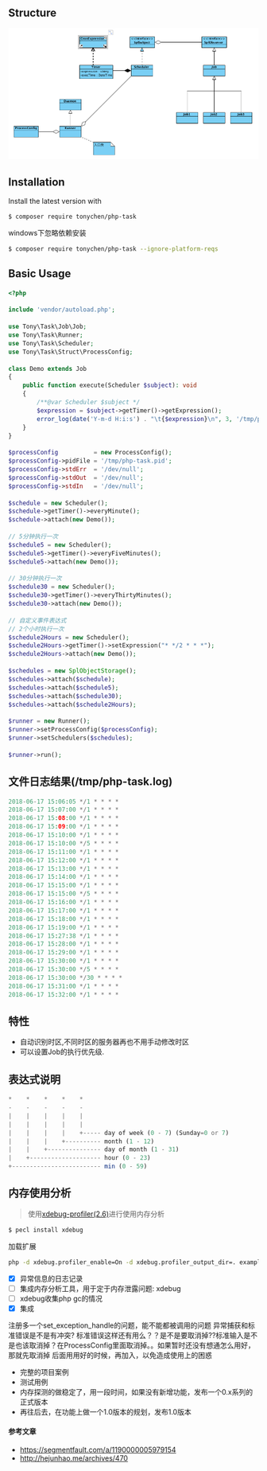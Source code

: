 ## Structure
![uml](media/uml.png)

## Installation
Install the latest version with

```bash
$ composer require tonychen/php-task
```
windows下忽略依赖安装
```bash
$ composer require tonychen/php-task --ignore-platform-reqs
```

## Basic Usage
```php
<?php

include 'vendor/autoload.php';

use Tony\Task\Job\Job;
use Tony\Task\Runner;
use Tony\Task\Scheduler;
use Tony\Task\Struct\ProcessConfig;

class Demo extends Job
{
    public function execute(Scheduler $subject): void
    {
        /**@var Scheduler $subject */
        $expression = $subject->getTimer()->getExpression();
        error_log(date('Y-m-d H:i:s') . "\t{$expression}\n", 3, '/tmp/php-task.log');
    }
}

$processConfig          = new ProcessConfig();
$processConfig->pidFile = '/tmp/php-task.pid';
$processConfig->stdErr  = '/dev/null';
$processConfig->stdOut  = '/dev/null';
$processConfig->stdIn   = '/dev/null';

$schedule = new Scheduler();
$schedule->getTimer()->everyMinute();
$schedule->attach(new Demo());

// 5分钟执行一次
$schedule5 = new Scheduler();
$schedule5->getTimer()->everyFiveMinutes();
$schedule5->attach(new Demo());

// 30分钟执行一次
$schedule30 = new Scheduler();
$schedule30->getTimer()->everyThirtyMinutes();
$schedule30->attach(new Demo());

// 自定义事件表达式
// 2个小时执行一次
$schedule2Hours = new Scheduler();
$schedule2Hours->getTimer()->setExpression("* */2 * * *");
$schedule2Hours->attach(new Demo());

$schedules = new SplObjectStorage();
$schedules->attach($schedule);
$schedules->attach($schedule5);
$schedules->attach($schedule30);
$schedules->attach($schedule2Hours);

$runner = new Runner();
$runner->setProcessConfig($processConfig);
$runner->setSchedulers($schedules);

$runner->run();
```

## 文件日志结果(/tmp/php-task.log)
```php
2018-06-17 15:06:05	*/1 * * * *
2018-06-17 15:07:00	*/1 * * * *
2018-06-17 15:08:00	*/1 * * * *
2018-06-17 15:09:00	*/1 * * * *
2018-06-17 15:10:00	*/1 * * * *
2018-06-17 15:10:00	*/5 * * * *
2018-06-17 15:11:00	*/1 * * * *
2018-06-17 15:12:00	*/1 * * * *
2018-06-17 15:13:00	*/1 * * * *
2018-06-17 15:14:00	*/1 * * * *
2018-06-17 15:15:00	*/1 * * * *
2018-06-17 15:15:00	*/5 * * * *
2018-06-17 15:16:00	*/1 * * * *
2018-06-17 15:17:00	*/1 * * * *
2018-06-17 15:18:00	*/1 * * * *
2018-06-17 15:19:00	*/1 * * * *
2018-06-17 15:27:38	*/1 * * * *
2018-06-17 15:28:00	*/1 * * * *
2018-06-17 15:29:00	*/1 * * * *
2018-06-17 15:30:00	*/1 * * * *
2018-06-17 15:30:00	*/5 * * * *
2018-06-17 15:30:00	*/30 * * * *
2018-06-17 15:31:00	*/1 * * * *
2018-06-17 15:32:00	*/1 * * * *
```

## 特性
- 自动识别时区,不同时区的服务器再也不用手动修改时区
- 可以设置Job的执行优先级.

## 表达式说明
```php
*    *    *    *    *
-    -    -    -    -
|    |    |    |    |
|    |    |    |    |
|    |    |    |    +----- day of week (0 - 7) (Sunday=0 or 7)
|    |    |    +---------- month (1 - 12)
|    |    +--------------- day of month (1 - 31)
|    +-------------------- hour (0 - 23)
+------------------------- min (0 - 59)
```
## 内存使用分析
> 使用[xdebug-profiler(2.6)](https://xdebug.org/docs/profiler)进行使用内存分析
```bash
$ pecl install xdebug
```
加载扩展
```bash
php -d xdebug.profiler_enable=On -d xdebug.profiler_output_dir=. example.php
```

- [x] 异常信息的日志记录
- [ ] 集成内存分析工具，用于定于内存泄露问题: xdebug
- [ ] xdebug收集php gc的情况
- [x] 集成

注册多一个set_exception_handle的问题，能不能都被调用的问题
异常捕获和标准错误是不是有冲突? 标准错误这样还有用么？？是不是要取消掉??标准输入是不是也该取消掉？在ProcessConfig里面取消掉。。如果暂时还没有想通怎么用好，那就先取消掉
  后面用用好的时候，再加入，以免造成使用上的困惑
  
- 完整的项目案例
- 测试用例
- 内存探测的做稳定了，用一段时间，如果没有新增功能，发布一个0.x系列的正式版本
- 再往后去，在功能上做一个1.0版本的规划，发布1.0版本

#### 参考文章
- https://segmentfault.com/a/1190000005979154
- http://hejunhao.me/archives/470
